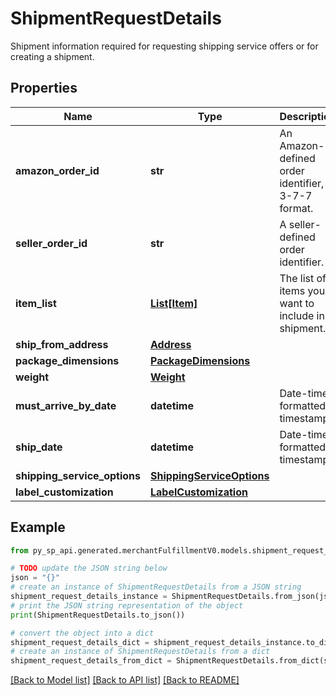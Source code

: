 # ShipmentRequestDetails

Shipment information required for requesting shipping service offers or for creating a shipment.

## Properties

Name | Type | Description | Notes
------------ | ------------- | ------------- | -------------
**amazon_order_id** | **str** | An Amazon-defined order identifier, in 3-7-7 format. | 
**seller_order_id** | **str** | A seller-defined order identifier. | [optional] 
**item_list** | [**List[Item]**](Item.md) | The list of items you want to include in a shipment. | 
**ship_from_address** | [**Address**](Address.md) |  | 
**package_dimensions** | [**PackageDimensions**](PackageDimensions.md) |  | 
**weight** | [**Weight**](Weight.md) |  | 
**must_arrive_by_date** | **datetime** | Date-time formatted timestamp. | [optional] 
**ship_date** | **datetime** | Date-time formatted timestamp. | [optional] 
**shipping_service_options** | [**ShippingServiceOptions**](ShippingServiceOptions.md) |  | 
**label_customization** | [**LabelCustomization**](LabelCustomization.md) |  | [optional] 

## Example

```python
from py_sp_api.generated.merchantFulfillmentV0.models.shipment_request_details import ShipmentRequestDetails

# TODO update the JSON string below
json = "{}"
# create an instance of ShipmentRequestDetails from a JSON string
shipment_request_details_instance = ShipmentRequestDetails.from_json(json)
# print the JSON string representation of the object
print(ShipmentRequestDetails.to_json())

# convert the object into a dict
shipment_request_details_dict = shipment_request_details_instance.to_dict()
# create an instance of ShipmentRequestDetails from a dict
shipment_request_details_from_dict = ShipmentRequestDetails.from_dict(shipment_request_details_dict)
```
[[Back to Model list]](../README.md#documentation-for-models) [[Back to API list]](../README.md#documentation-for-api-endpoints) [[Back to README]](../README.md)


